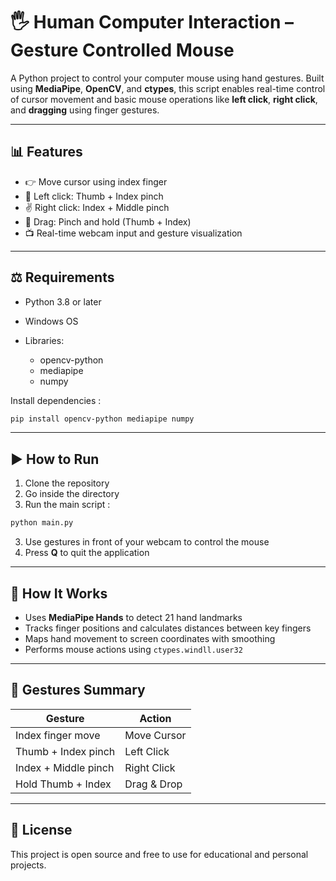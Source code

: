 # 🖐️ Human Computer Interaction – Gesture Controlled Mouse

A Python project to control your computer mouse using hand gestures. Built using **MediaPipe**, **OpenCV**, and **ctypes**, this script enables real-time control of cursor movement and basic mouse operations like **left click**, **right click**, and **dragging** using finger gestures.

---

## 📊 Features

* 👉 Move cursor using index finger
* 🧿 Left click: Thumb + Index pinch
* ✌️ Right click: Index + Middle pinch
* 📌 Drag: Pinch and hold (Thumb + Index)
* 📺 Real-time webcam input and gesture visualization

---

## ⚖️ Requirements

* Python 3.8 or later
* Windows OS
* Libraries:

  * opencv-python
  * mediapipe
  * numpy

Install dependencies :

```bash
pip install opencv-python mediapipe numpy
```

---

## ▶️ How to Run

1. Clone the repository
2. Go inside the directory
3. Run the main script :

```bash
python main.py
```

3. Use gestures in front of your webcam to control the mouse
4. Press **Q** to quit the application

---

## 🔧 How It Works

* Uses **MediaPipe Hands** to detect 21 hand landmarks
* Tracks finger positions and calculates distances between key fingers
* Maps hand movement to screen coordinates with smoothing
* Performs mouse actions using `ctypes.windll.user32`

---

## 🔹 Gestures Summary

| Gesture              | Action      |
| -------------------- | ----------- |
| Index finger move    | Move Cursor |
| Thumb + Index pinch  | Left Click  |
| Index + Middle pinch | Right Click |
| Hold Thumb + Index   | Drag & Drop |

---

## 📄 License

This project is open source and free to use for educational and personal projects.